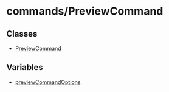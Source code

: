 # commands/PreviewCommand

## Classes

- [PreviewCommand](classes/PreviewCommand.md)

## Variables

- [previewCommandOptions](variables/previewCommandOptions.md)
